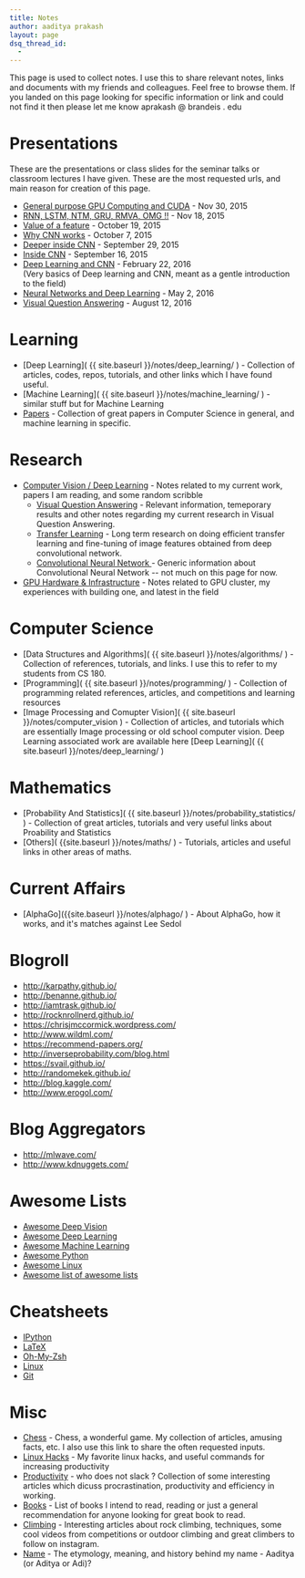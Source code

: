 ```yaml
---
title: Notes
author: aaditya prakash
layout: page
dsq_thread_id:
  - 
---
```


This page is used to collect notes.  I use this to share relevant notes, links and documents with my friends and colleagues. Feel free to browse them. If you landed on this page looking for specific information or link and could not find it then please let me know aprakash   @     brandeis     .     edu  

# Presentations
 These are the presentations or class slides for the seminar talks or classroom lectures I have given. These are the most requested urls, and main reason for creation of this page. 

 * [General purpose GPU Computing and CUDA]( https://docs.google.com/presentation/d/1E2eVPSQ_FDCuyIO1r3zLvGQ_-ykloWaIFGeZP8jD1H8/edit?usp=sharing )  - Nov 30, 2015
 * [RNN, LSTM, NTM, GRU, RMVA, OMG !!]( https://docs.google.com/presentation/d/1A_jCyXKX7-rJcmL3t56nCn9M6itDZ6nRRutyYFRSoSk/edit?usp=sharing )  - Nov 18, 2015 
 * [Value of a feature]( https://docs.google.com/presentation/d/13iXsfOVph8qGmNkCbio-96N7WCg4xKMmNmlPzUfotB8/edit?usp=sharing ) - October 19, 2015
 * [Why CNN works]( https://docs.google.com/presentation/d/18VOCWQX1Ux5LsK4paQ3kXS8gvJZbMNy8Mq7CbKq1Jv4/edit?usp=sharing )  - October 7, 2015
 * [Deeper inside CNN]( https://docs.google.com/presentation/d/1hjJTTzbRvmpRs2aZSXE5uWmVG2qJJOK9dFRXnajS7hs/edit?usp=sharing )  - September 29, 2015
 * [Inside CNN]( https://docs.google.com/presentation/d/1teHR6qIfd2e08uET1cIbmddH3dKYm1OfnTdJVBkdNps/edit?usp=sharing )  - September 16, 2015
 * [Deep Learning and CNN](https://docs.google.com/presentation/d/1jT2RXOMu6pq_EaPrlzJH6RVNC-hbq2g7OP1yamcCE1Q/edit?usp=sharing ) - February 22, 2016 <br />
      (Very basics of Deep learning and CNN, meant as a gentle introduction to the field)
 * [Neural Networks and Deep Learning](https://docs.google.com/presentation/d/10lMpUblysM1H7CQQAqHKnOaCza53TApTBuy7DQBpspo/edit?usp=sharing) - May 2, 2016 <br />
 * [Visual Question Answering](https://docs.google.com/presentation/d/1EvYlvwXa7mjiQ2YjFmFs9LigOI8XFiYcd4jOqnprZyQ/edit?usp=sharing) - August 12, 2016 <br />

# Learning
  * [Deep Learning]( {{ site.baseurl }}/notes/deep_learning/ ) - Collection of articles, codes, repos, tutorials, and other links which I have found useful.
  * [Machine Learning]( {{ site.baseurl }}/notes/machine_learning/ ) - similar stuff but for Machine Learning
  * [Papers]( {{site.baseurl}}/notes/papers/ ) - Collection of great papers in Computer Science in general, and machine learning in specific.

# Research
 * [Computer Vision / Deep Learning]( {{site.baseurl}}/notes/research/ ) - Notes related to my current work, papers I am reading, and some random scribble
     * [Visual Question Answering]({{site.baseurl}}/notes/research/vqa/) - Relevant information, temeporary results and other notes regarding my current research in Visual Question Answering.
     * [Transfer Learning]({{site.baseurl}}/notes/research/transfer/)    - Long term research on doing efficient transfer learning and fine-tuning of image features obtained from deep convolutional network.
     * [Convolutional Neural Network ]({{site.baseurl}}/notes/research/cnn/) - Generic information about Convolutional Neural Network -- not much on this page for now. 
 * [GPU Hardware & Infrastructure]( {{site.baseurl}}/notes/hardware/ ) - Notes related to GPU cluster, my experiences with building one, and latest in the field


# Computer Science
  * [Data Structures and Algorithms]( {{ site.baseurl }}/notes/algorithms/ ) - Collection of references, tutorials, and links. I use this to refer to my students from CS 180. 
  * [Programming]( {{ site.baseurl }}/notes/programming/ ) - Collection of programming related references, articles, and competitions and learning resources
  * [Image Processing and Comupter Vision]( {{ site.baseurl }}/notes/computer_vision ) - Collection of articles, and tutorials which are essentially Image processing or old school computer vision. Deep Learning associated work are available here [Deep Learning]( {{ site.baseurl }}/notes/deep_learning/ )  

# Mathematics
  * [Probability And Statistics]( {{ site.baseurl }}/notes/probability_statistics/ ) - Collection of great articles, tutorials and very useful links about Proability and Statistics
  * [Others]( {{site.baseurl }}/notes/maths/ ) - Tutorials, articles and useful links in other areas of maths.

# Current Affairs
  * [AlphaGo]({{site.baseurl }}/notes/alphago/ ) - About AlphaGo, how it works, and it's matches against Lee Sedol

# Blogroll
  * <http://karpathy.github.io/>
  * <http://benanne.github.io/>
  * <http://iamtrask.github.io/>
  * <http://rocknrollnerd.github.io/>
  * <https://chrisjmccormick.wordpress.com/>
  * <http://www.wildml.com/>
  * <https://recommend-papers.org/>
  * <http://inverseprobability.com/blog.html>
  * <https://svail.github.io/>
  * <http://randomekek.github.io/>
  * <http://blog.kaggle.com/>
  * <http://www.erogol.com/>

# Blog Aggregators
 * <http://mlwave.com/>
 * <http://www.kdnuggets.com/>

# Awesome Lists
  * [Awesome Deep Vision ](<https://github.com/kjw0612/awesome-deep-vision>)
  * [Awesome Deep Learning ](<https://github.com/ChristosChristofidis/awesome-deep-learning>)
  * [Awesome Machine Learning ](<https://github.com/josephmisiti/awesome-machine-learning>)
  * [Awesome Python ](<https://github.com/vinta/awesome-python>)
  * [Awesome Linux ](<https://github.com/aleksandar-todorovic/awesome-linux>)
  * [Awesome list of awesome lists ](<https://github.com/sindresorhus/awesome>)

# Cheatsheets
  * [IPython ](<https://damontallen.github.io/IPython-quick-ref-sheets/>)
  * [LaTeX ](<http://wch.github.io/latexsheet/latexsheet.pdf>)
  * [Oh-My-Zsh ](<https://github.com/robbyrussell/oh-my-zsh/wiki/Cheatsheet>)
  * [Linux ](<https://gist.github.com/KamranMackey/5124174>)
  * [Git ](<http://luisbg.blogalia.com//historias/76017>)

# Misc
  * [Chess]( {{site.baseurl}}/notes/chess/ ) - Chess, a wonderful game. My collection of articles, amusing facts, etc. I also use this link to share the often requested inputs.
  * [Linux Hacks]( {{site.baseurl}}/notes/linux/ ) - My favorite linux hacks, and useful commands for increasing productivity
  * [Productivity]( {{site.baseurl}}/notes/productivity/ ) - who does not slack ? Collection of some interesting articles which dicuss procrastination, productivity and efficiency in working.
  * [Books]( {{site.baseurl}}/notes/books/ ) - List of books I intend to read, reading or just a general recommendation for anyone looking for great book to read.
  * [Climbing]( {{site.baseurl}}/notes/climbing/ ) - Interesting articles about rock climbing, techniques, some cool videos from competitions or outdoor climbing and great climbers to follow on instagram.
  * [Name]( {{site.baseurl}}/notes/name/ ) - The etymology, meaning, and history behind my name - Aaditya (or Aditya or Adi)?

